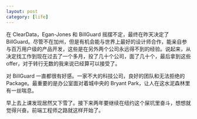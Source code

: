 ```yaml
---
layout: post
category: [life]
---
```


在 ClearData，Egan-Jones 和 BillGuard 摇摆不定，最终在昨天决定了 BillGuard。尽管不在加州，但是有机会能与世界上最好的设计师合作，能亲自参与百万用户级的产品开发，这些是在另外两个公司永远得不到的经验。说起来，从决定找工作到现在过去了一个多月，投了几十个公司，面了几十个，最后拿到这些 offer，对于转行无数的我来说已经算可以接受了。

对 BillGuard 一直都很有好感。一家不大的科技公司，良好的团队和无法拒绝的 Package。最重要的是办公室面对着城中央的 Bryant Park，让人在这水泥森林里有一丝喘息。

早上去上课发现居然又下雪了。接下来两年要继续在纽约这个屎坑里奋斗，想想就觉得兴奋。前端工程师之路就这样开始了。

